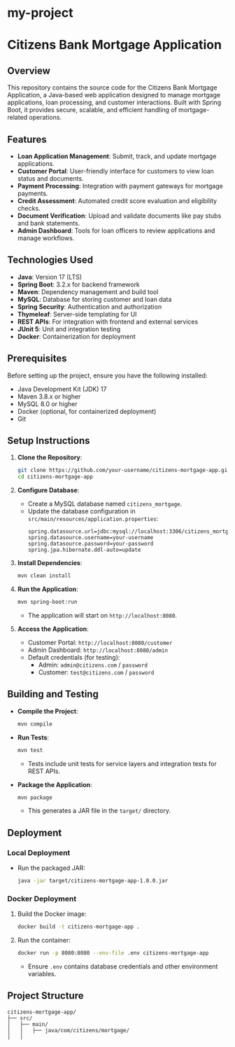 # my-project
# Citizens Bank Mortgage Application

## Overview
This repository contains the source code for the Citizens Bank Mortgage Application, a Java-based web application designed to manage mortgage applications, loan processing, and customer interactions. Built with Spring Boot, it provides secure, scalable, and efficient handling of mortgage-related operations.

## Features
- **Loan Application Management**: Submit, track, and update mortgage applications.
- **Customer Portal**: User-friendly interface for customers to view loan status and documents.
- **Payment Processing**: Integration with payment gateways for mortgage payments.
- **Credit Assessment**: Automated credit score evaluation and eligibility checks.
- **Document Verification**: Upload and validate documents like pay stubs and bank statements.
- **Admin Dashboard**: Tools for loan officers to review applications and manage workflows.

## Technologies Used
- **Java**: Version 17 (LTS)
- **Spring Boot**: 3.2.x for backend framework
- **Maven**: Dependency management and build tool
- **MySQL**: Database for storing customer and loan data
- **Spring Security**: Authentication and authorization
- **Thymeleaf**: Server-side templating for UI
- **REST APIs**: For integration with frontend and external services
- **JUnit 5**: Unit and integration testing
- **Docker**: Containerization for deployment

## Prerequisites
Before setting up the project, ensure you have the following installed:
- Java Development Kit (JDK) 17
- Maven 3.8.x or higher
- MySQL 8.0 or higher
- Docker (optional, for containerized deployment)
- Git

## Setup Instructions
1. **Clone the Repository**:
   ```bash
   git clone https://github.com/your-username/citizens-mortgage-app.git
   cd citizens-mortgage-app
   ```

2. **Configure Database**:
   - Create a MySQL database named `citizens_mortgage`.
   - Update the database configuration in `src/main/resources/application.properties`:
     ```properties
     spring.datasource.url=jdbc:mysql://localhost:3306/citizens_mortgage
     spring.datasource.username=your-username
     spring.datasource.password=your-password
     spring.jpa.hibernate.ddl-auto=update
     ```

3. **Install Dependencies**:
   ```bash
   mvn clean install
   ```

4. **Run the Application**:
   ```bash
   mvn spring-boot:run
   ```
   - The application will start on `http://localhost:8080`.

5. **Access the Application**:
   - Customer Portal: `http://localhost:8080/customer`
   - Admin Dashboard: `http://localhost:8080/admin`
   - Default credentials (for testing):
     - Admin: `admin@citizens.com` / `password`
     - Customer: `test@citizens.com` / `password`

## Building and Testing
- **Compile the Project**:
  ```bash
  mvn compile
  ```

- **Run Tests**:
  ```bash
  mvn test
  ```
  - Tests include unit tests for service layers and integration tests for REST APIs.

- **Package the Application**:
  ```bash
  mvn package
  ```
  - This generates a JAR file in the `target/` directory.

## Deployment
### Local Deployment
- Run the packaged JAR:
  ```bash
  java -jar target/citizens-mortgage-app-1.0.0.jar
  ```

### Docker Deployment
1. Build the Docker image:
   ```bash
   docker build -t citizens-mortgage-app .
   ```

2. Run the container:
   ```bash
   docker run -p 8080:8080 --env-file .env citizens-mortgage-app
   ```
   - Ensure `.env` contains database credentials and other environment variables.

## Project Structure
```
citizens-mortgage-app/
├── src/
│   ├── main/
│   │   ├── java/com/citizens/mortgage/
│   │
